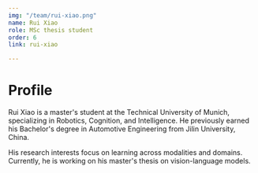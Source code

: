 ```yaml
---
img: "/team/rui-xiao.png"
name: Rui Xiao
role: MSc thesis student
order: 6
link: rui-xiao

---
```


# Profile
Rui Xiao is a master's student at the Technical University of Munich, specializing in Robotics, Cognition, and Intelligence. He previously earned his Bachelor's degree in Automotive Engineering from Jilin University, China. 

His research interests focus on learning across modalities and domains. Currently, he is working on his master's thesis on vision-language models.
